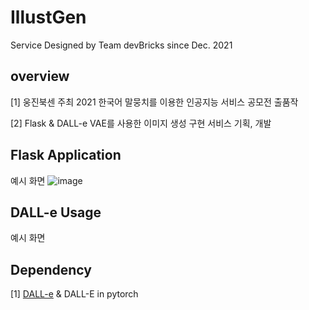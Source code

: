 # IllustGen
Service Designed by Team devBricks since Dec. 2021

## overview
[1] 웅진북센 주최 2021 한국어 말뭉치를 이용한 인공지능 서비스 공모전 출품작

[2] Flask & DALL-e VAE를 사용한 이미지 생성 구현 서비스 기획, 개발

## Flask Application
예시 화면
![image](https://user-images.githubusercontent.com/40736396/147096513-2d63a72d-f507-4122-9b33-18ca5b2fdbac.png)


## DALL-e Usage
예시 화면

## Dependency
[1] [DALL-e](https://openai.com/blog/dall-e/) & DALL-E in pytorch 
